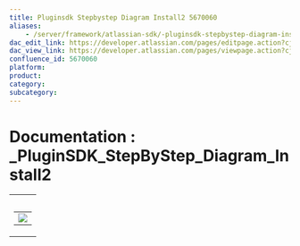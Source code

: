```yaml
---
title: Pluginsdk Stepbystep Diagram Install2 5670060
aliases:
    - /server/framework/atlassian-sdk/-pluginsdk-stepbystep-diagram-install2-5670060.html
dac_edit_link: https://developer.atlassian.com/pages/editpage.action?cjm=wozere&pageId=5670060
dac_view_link: https://developer.atlassian.com/pages/viewpage.action?cjm=wozere&pageId=5670060
confluence_id: 5670060
platform:
product:
category:
subcategory:
---
```

# Documentation : \_PluginSDK\_StepByStep\_Diagram\_Install2

<table>
<colgroup>
<col style="width: 100%" />
</colgroup>
<tbody>
<tr class="odd">
<td><table>
<caption> </caption>
<tbody>
<tr class="odd">
<td><img src="/server/framework/atlassian-sdk/images/5865608.png" class="gliffy-macro-image" /></td>
</tr>
</tbody>
</table></td>
</tr>
</tbody>
</table>

























